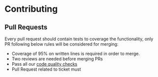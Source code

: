 
# Contributing


## Pull Requests

Every pull request should contain tests to coverage the functionality, 
only PR following below rules will be considered for merging:


- Coverage of 95% on written lines is required in order to merge.
- Two reviews are needed before merging PRs
- Pass all our [code quality checks](lint.md) 
- Pull Request related to ticket must 
